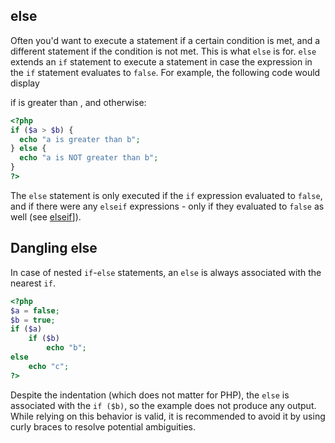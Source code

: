 
 
## else
 

 
 Often you'd want to execute a statement if a certain condition is met, and a different statement if the condition is not met. This is what `else` is for. `else` extends an `if` statement to execute a statement in case the expression in the `if` statement evaluates to `false`. For example, the following code would display <!-- start computeroutput -->
<!--
a is greater than
  b
--> if <!-- start varname -->
<!--
$a
--> is greater than <!-- start varname -->
<!--
$b
-->, and <!-- start computeroutput -->
<!--
a is NOT greater
  than b
--> otherwise:  

```php
<?php
if ($a > $b) {
  echo "a is greater than b";
} else {
  echo "a is NOT greater than b";
}
?>
```
  The `else` statement is only executed if the `if` expression evaluated to `false`, and if there were any `elseif` expressions - only if they evaluated to `false` as well (see [elseif](control-structures.elseif)]). 
 
<div class="note">
     
## Dangling else
 
 In case of nested `if`-`else` statements, an `else` is always associated with the nearest `if`.  

```php
<?php
$a = false;
$b = true;
if ($a)
    if ($b)
        echo "b";
else
    echo "c";
?>
```
  Despite the indentation (which does not matter for PHP), the `else` is associated with the `if ($b)`, so the example does not produce any output. While relying on this behavior is valid, it is recommended to avoid it by using curly braces to resolve potential ambiguities. 
 
</div>

